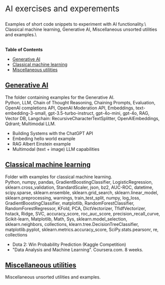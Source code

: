 <p style="font-size: 26px;"> AI exercises and experements</p>
Examples of short code snippets to experiment with AI functionality.\
Classical machine learning, Generative AI, Miscellaneous unsorted utilities and examples.\
 <br/>
 <br/>
  

**Table of Contents**
- [Generative AI](#generative-ai)
- [Classical machine learning](#classical-machine-learning)
- [Miscellaneous utilities](#miscellaneous-utilities)


## [Generative AI](gen_ai/README.md)

The folder containing examples for the Generative AI.\
Python, LLM, Chain of Thought Reasoning, Chaining Prompts, 
Evaluation, OpenAI completions API, OpenAI Moderation API, Embeddings, text-embedding-3-small, gpt-3.5-turbo-instruct, gpt-4o-mini, gpt-4o, RAG, Vector DB, Langchain: RecursiveCharacterTextSplitter, OpenAIEmbeddings, Qdrant; Multimodal LLM.


- Building Systems with the ChatGPT API
- Embeding hello world example
- RAG Albert Einstein example
- Multimodal (text + image) LLM capabilities

## [Classical machine learning](ml/README.md)
Folder with examples for classical machine learning.\
Python, numpy, pandas, GradientBoostingClassifier, LogisticRegression, sklearn.cross_validation, StandardScaler, json, bz2, AUC-ROC, datetime, scipy.sparse, sklearn.ensemble, sklearn.grid_search, sklearn.linear_model, sklearn.preprocessing, warnings, train_test_split, numpy, log_loss, GradientBoostingClassifier, matplotlib, RandomForestClassifier, RandomForestRegressor, KFold, PCA, DictVectorizer, TfidfVectorizer, hstack, Ridge, SVC, accuracy_score, roc_auc_score, precision_recall_curve, Scikit-learn, Matplotlib, Math, Sys, sklearn.model_selection, sklearn.neighbors, collections, klearn.tree.DecisionTreeClassifier, matplotlib.pyplot, sklearn.metrics.accuracy_score, SciPy.stats.pearsonr, re, collections

- Dota 2: Win Probability Prediction (Kaggle Competition)
- "Data Analysis and Machine Learning". Coursera.com. 8 weeks.


## [Miscellaneous utilities](unplugged/README.md)
Miscellaneous unsorted utilities and examples.

